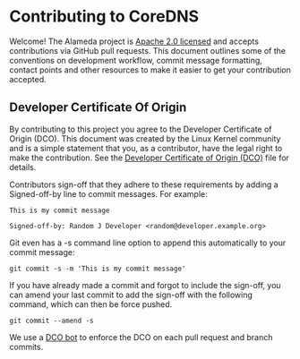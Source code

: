 # Contributing to CoreDNS
Welcome! The Alameda project is [Apache 2.0 licensed](LICENSE) and accepts contributions via GitHub
pull requests. This document outlines some of the conventions on development
workflow, commit message formatting, contact points and other resources to make
it easier to get your contribution accepted.

## Developer Certificate Of Origin
By contributing to this project you agree to the Developer Certificate of
Origin (DCO). This document was created by the Linux Kernel community and is a
simple statement that you, as a contributor, have the legal right to make the
contribution. See the [Developer Certificate of Origin (DCO)](https://developercertificate.org/) file for details.

Contributors sign-off that they adhere to these requirements by adding a
Signed-off-by line to commit messages. For example:

    This is my commit message

    Signed-off-by: Random J Developer <random@developer.example.org>

Git even has a -s command line option to append this automatically to your
commit message:

    git commit -s -m 'This is my commit message'

If you have already made a commit and forgot to include the sign-off, you can amend your last commit
to add the sign-off with the following command, which can then be force pushed.


    git commit --amend -s


We use a [DCO bot](https://github.com/apps/dco) to enforce the DCO on each pull
request and branch commits.
